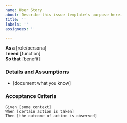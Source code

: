 ```yaml
---
name: User Story
about: Describe this issue template's purpose here.
title: ''
labels: ''
assignees: ''

---
```


**As a** [role/persona]  
 **I need** [function]  
 **So that** [benefit]  
   
 ### Details and Assumptions
 * [document what you know]
   
 ### Acceptance Criteria  
   
 ```gherkin
 Given [some context]
 When [certain action is taken]
 Then [the outcome of action is observed]
